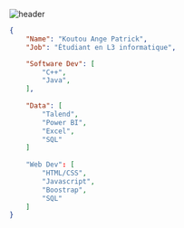 ![header](https://capsule-render.vercel.app/api?type=waving&color=auto&height=220&section=header&text=Koutou&fontSize=60&animation=fadeIn&fontAlignY=38&desc=Developer&descAlignY=51&descAlign=62)


```json
{
    "Name": "Koutou Ange Patrick",
    "Job": "Étudiant en L3 informatique",

    "Software Dev": [
        "C++",
        "Java",
    ],
    
    "Data": [
        "Talend",
        "Power BI",
        "Excel", 
        "SQL"
    ]
    
    "Web Dev": [
        "HTML/CSS",
        "Javascript",
        "Boostrap", 
        "SQL"
    ]
}
```
